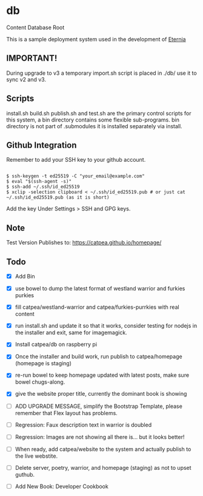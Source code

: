 # db
Content Database Root

This is a sample deployment system used in the development of [Eternia]

## IMPORTANT!

During upgrade to v3 a temporary import.sh script is placed in ./db/ use it to sync v2 and v3.

## Scripts

install.sh build.sh publish.sh and test.sh are the primary control scripts for this system, a bin directory contains some flexible sub-programs.
bin directory is not part of .submodules it is installed separately via install.

## Github Integration

Remember to add your SSH key to your github account.

```shell

$ ssh-keygen -t ed25519 -C "your_email@example.com"
$ eval "$(ssh-agent -s)"
$ ssh-add ~/.ssh/id_ed25519
$ xclip -selection clipboard < ~/.ssh/id_ed25519.pub # or just cat ~/.ssh/id_ed25519.pub (as it is short)

```
Add the key Under Settings > SSH and GPG keys.

## Note

Test Version Publishes to: https://catpea.github.io/homepage/

## Todo

- [x] Add Bin
- [x] use bowel to dump the latest format of westland warrior and furkies purkies
- [x] fill catpea/westland-warrior and catpea/furkies-purrkies with real content
- [x] run install.sh and update it so that it works, consider testing for nodejs in the installer and exit, same for imagemagick.
- [x] Install catpea/db on raspberry pi
- [x] Once the installer and build work, run publish to catpea/homepage (homepage is staging)
- [x] re-run bowel to keep homepage updated with latest posts, make sure bowel chugs-along.
- [x] give the website proper title, currently the dominant book is showing

- [ ] ADD UPGRADE MESSAGE, simplify the Bootstrap Template, please remember that Flex layout has problems.

- [ ] Regression: Faux description text in warrior is doubled
- [ ] Regression: Images are not showing all there is... but it looks better!
- [ ] When ready, add catpea/website to the system and actually publish to the live webstite.
- [ ] Delete server, poetry, warrior, and homepage (staging) as not to upset guthub.
- [ ] Add New Book: Developer Cookbook

[Eternia]: https://www.npmjs.com/package/eternia
